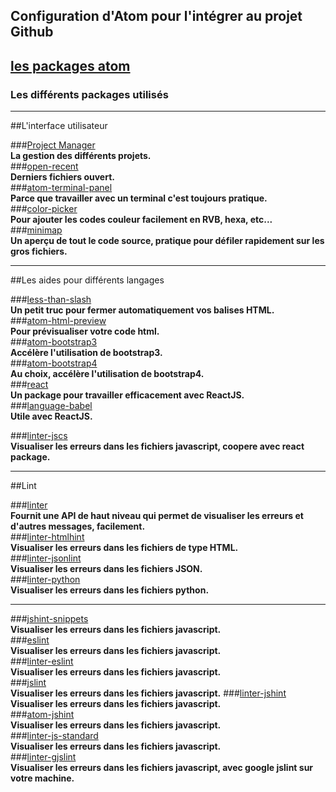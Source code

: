## Configuration d'Atom pour l'intégrer au projet Github  

## [les packages atom](https://atom.io/packages)  
### Les différents packages utilisés  
---  

##L'interface utilisateur  

###[Project Manager](https://atom.io/packages/project-manager)  
**La gestion des différents projets.**  
###[open-recent](https://atom.io/packages/open-recent)  
**Derniers fichiers ouvert.**  
###[atom-terminal-panel](https://atom.io/packages/atom-terminal-panel)  
**Parce que travailler avec un terminal c'est toujours pratique.**  
###[color-picker](https://atom.io/packages/color-picker)  
**Pour ajouter les codes couleur facilement en RVB, hexa, etc...**  
###[minimap](https://atom.io/packages/minimap)  
**Un aperçu de tout le code source, pratique pour défiler rapidement sur les gros fichiers.**  

---  

##Les aides pour différents langages  

###[less-than-slash](https://atom.io/packages/less-than-slash)  
**Un petit truc pour fermer automatiquement vos balises HTML.**  
###[atom-html-preview](https://atom.io/packages/less-than-slash)  
**Pour prévisualiser votre code html.**  
###[atom-bootstrap3](https://atom.io/packages/atom-bootstrap3)  
**Accélère l'utilisation de bootstrap3.**  
###[atom-bootstrap4](https://atom.io/packages/atom-bootstrap4)  
**Au choix, accélère l'utilisation de bootstrap4.**  
###[react](https://atom.io/packages/react)  
**Un package pour travailler efficacement avec ReactJS.**  
###[language-babel](https://atom.io/packages/language-babel)  
**Utile avec ReactJS.**  


###[linter-jscs](https://atom.io/packages/linter-jscs)  
**Visualiser les erreurs dans les fichiers javascript, coopere avec react package.**  

---  

##Lint  

###[linter](https://atom.io/packages/linter)  
**Fournit une API de haut niveau qui permet de visualiser les erreurs et d'autres messages, facilement.**  
###[linter-htmlhint](https://atom.io/packages/linter-htmlhint)  
**Visualiser les erreurs dans les fichiers de type HTML.**  
###[linter-jsonlint](https://atom.io/packages/linter-jsonlint)  
**Visualiser les erreurs dans les fichiers JSON.**  
###[linter-python](https://atom.io/packages/linter-python)  
**Visualiser les erreurs dans les fichiers python.**   

---





###[jshint-snippets](https://atom.io/packages/jshint-snippets)  
**Visualiser les erreurs dans les fichiers javascript.**  
###[eslint](https://atom.io/packages/eslint)  
**Visualiser les erreurs dans les fichiers javascript.**  
###[linter-eslint](https://atom.io/packages/linter-eslint)  
**Visualiser les erreurs dans les fichiers javascript.**  
###[jslint](https://atom.io/packages/jslint)  
**Visualiser les erreurs dans les fichiers javascript.**
###[linter-jshint](https://atom.io/packages/linter-jshint)  
**Visualiser les erreurs dans les fichiers javascript.**  
###[atom-jshint](https://atom.io/packages/atom-jshint)  
**Visualiser les erreurs dans les fichiers javascript.**  
###[linter-js-standard](https://atom.io/packages/linter-js-standard)  
**Visualiser les erreurs dans les fichiers javascript.**  
###[linter-gjslint](https://atom.io/packages/linter-gjslint)  
**Visualiser les erreurs dans les fichiers javascript, avec google jslint sur votre machine.**  
